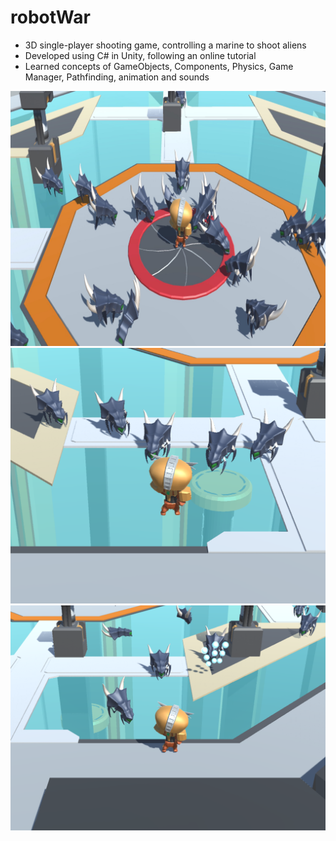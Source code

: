 # robotWar
* 3D single-player shooting game, controlling a marine to shoot aliens
* Developed using C# in Unity, following an online tutorial
* Learned concepts of GameObjects, Components, Physics, Game Manager, Pathfinding, animation and sounds

![1](robotWar.jpeg)
![2](robotWar2.png)
![3](robotWar3.png)

